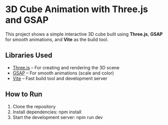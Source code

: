 # 3D Cube Animation with Three.js and GSAP

This project shows a simple interactive 3D cube built using **Three.js**, **GSAP** for smooth animations, and **Vite** as the build tool.

##  Libraries Used

- [Three.js](https://threejs.org/) – For creating and rendering the 3D scene
- [GSAP](https://gsap.com/) – For smooth animations (scale and color)
- [Vite](https://vitejs.dev/) – Fast build tool and development server


##  How to Run

1. Clone the repository
2. Install dependencies: npm install
3. Start the development server: npm run dev